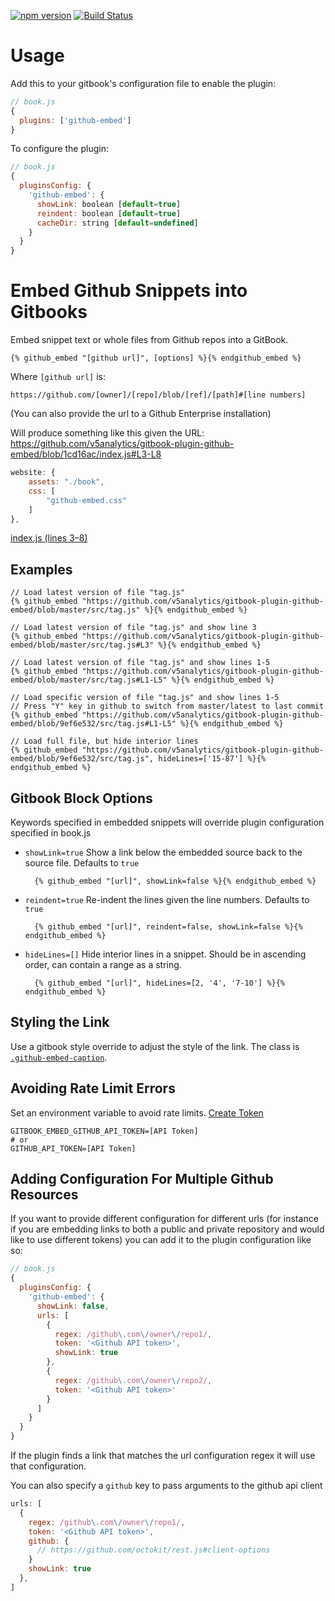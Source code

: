 [![npm version](https://badge.fury.io/js/gitbook-plugin-github-embed.svg)](https://badge.fury.io/js/gitbook-plugin-github-embed)
[![Build Status](https://travis-ci.org/visallo/gitbook-plugin-github-embed.svg?branch=master)](https://travis-ci.org/visallo/gitbook-plugin-github-embed)

# Usage

Add this to your gitbook's configuration file to enable the plugin:

```js
// book.js
{
  plugins: ['github-embed']
}
```

To configure the plugin:

```js
// book.js
{
  pluginsConfig: {
    'github-embed': {
      showLink: boolean [default=true]
      reindent: boolean [default=true]
      cacheDir: string [default=undefined]
    }
  }
}
```

# Embed Github Snippets into Gitbooks

Embed snippet text or whole files from Github repos into a GitBook.

    {% github_embed "[github url]", [options] %}{% endgithub_embed %}

Where `[github url]` is:

    https://github.com/[owner]/[repo]/blob/[ref]/[path]#[line numbers]

(You can also provide the url to a Github Enterprise installation)

Will produce something like this given the URL: https://github.com/v5analytics/gitbook-plugin-github-embed/blob/1cd16ac/index.js#L3-L8

```js
website: {
    assets: "./book",
    css: [
        "github-embed.css"
    ]
},
```
[index.js (lines 3–8)](https://github.com/v5analytics/gitbook-plugin-github-embed/blob/master/index.js#L3-L8")


## Examples

    // Load latest version of file "tag.js"   
    {% github_embed "https://github.com/v5analytics/gitbook-plugin-github-embed/blob/master/src/tag.js" %}{% endgithub_embed %}

    // Load latest version of file "tag.js" and show line 3
    {% github_embed "https://github.com/v5analytics/gitbook-plugin-github-embed/blob/master/src/tag.js#L3" %}{% endgithub_embed %}

    // Load latest version of file "tag.js" and show lines 1-5   
    {% github_embed "https://github.com/v5analytics/gitbook-plugin-github-embed/blob/master/src/tag.js#L1-L5" %}{% endgithub_embed %}

    // Load specific version of file "tag.js" and show lines 1-5   
    // Press "Y" key in github to switch from master/latest to last commit
    {% github_embed "https://github.com/v5analytics/gitbook-plugin-github-embed/blob/9ef6e532/src/tag.js#L1-L5" %}{% endgithub_embed %}

    // Load full file, but hide interior lines
    {% github_embed "https://github.com/v5analytics/gitbook-plugin-github-embed/blob/9ef6e532/src/tag.js", hideLines=['15-87'] %}{% endgithub_embed %}


## Gitbook Block Options

Keywords specified in embedded snippets will override plugin configuration specified in book.js

* `showLink=true` Show a link below the embedded source back to the source file. Defaults to `true`

        {% github_embed "[url]", showLink=false %}{% endgithub_embed %}

* `reindent=true` Re-indent the lines given the line numbers. Defaults to `true`

        {% github_embed "[url]", reindent=false, showLink=false %}{% endgithub_embed %}

* `hideLines=[]` Hide interior lines in a snippet. Should be in ascending order, can contain a range as a string.        

        {% github_embed "[url]", hideLines=[2, '4', '7-10'] %}{% endgithub_embed %}

## Styling the Link

Use a gitbook style override to adjust the style of the link. The class is [`.github-embed-caption`](https://github.com/v5analytics/gitbook-plugin-github-embed/blob/master/book/github-embed.css).

## Avoiding Rate Limit Errors

Set an environment variable to avoid rate limits. [Create Token](https://github.com/settings/tokens)

    GITBOOK_EMBED_GITHUB_API_TOKEN=[API Token]
    # or
    GITHUB_API_TOKEN=[API Token]

## Adding Configuration For Multiple Github Resources
If you want to provide different configuration for different urls (for instance if you are embedding links to both a public and private repository and would like to use different tokens) you can add it to the plugin configuration like so:

```js
// book.js
{
  pluginsConfig: {
    'github-embed': {
      showLink: false,
      urls: [
        {
          regex: /github\.com\/owner\/repo1/,
          token: '<Github API token>',
          showLink: true
        },
        {
          regex: /github\.com\/owner\/repo2/,
          token: '<Github API token>'
        }
      ]
    }
  }
}
```

If the plugin finds a link that matches the url configuration regex it will use that configuration.

You can also specify a `github` key to pass arguments to the github api client

```js
urls: [
  {
    regex: /github\.com\/owner\/repo1/,
    token: '<Github API token>',
    github: {
      // https://github.com/octokit/rest.js#client-options
    }
    showLink: true
  },
]
```
